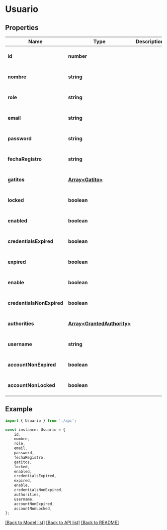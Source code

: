 # Usuario


## Properties

Name | Type | Description | Notes
------------ | ------------- | ------------- | -------------
**id** | **number** |  | [optional] [default to undefined]
**nombre** | **string** |  | [optional] [default to undefined]
**role** | **string** |  | [optional] [default to undefined]
**email** | **string** |  | [optional] [default to undefined]
**password** | **string** |  | [optional] [default to undefined]
**fechaRegistro** | **string** |  | [optional] [default to undefined]
**gatitos** | [**Array&lt;Gatito&gt;**](Gatito.md) |  | [optional] [default to undefined]
**locked** | **boolean** |  | [optional] [default to undefined]
**enabled** | **boolean** |  | [optional] [default to undefined]
**credentialsExpired** | **boolean** |  | [optional] [default to undefined]
**expired** | **boolean** |  | [optional] [default to undefined]
**enable** | **boolean** |  | [optional] [default to undefined]
**credentialsNonExpired** | **boolean** |  | [optional] [default to undefined]
**authorities** | [**Array&lt;GrantedAuthority&gt;**](GrantedAuthority.md) |  | [optional] [default to undefined]
**username** | **string** |  | [optional] [default to undefined]
**accountNonExpired** | **boolean** |  | [optional] [default to undefined]
**accountNonLocked** | **boolean** |  | [optional] [default to undefined]

## Example

```typescript
import { Usuario } from './api';

const instance: Usuario = {
    id,
    nombre,
    role,
    email,
    password,
    fechaRegistro,
    gatitos,
    locked,
    enabled,
    credentialsExpired,
    expired,
    enable,
    credentialsNonExpired,
    authorities,
    username,
    accountNonExpired,
    accountNonLocked,
};
```

[[Back to Model list]](../README.md#documentation-for-models) [[Back to API list]](../README.md#documentation-for-api-endpoints) [[Back to README]](../README.md)
